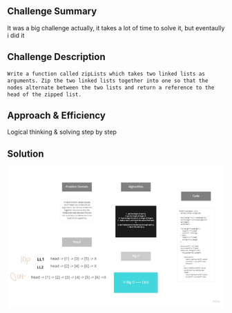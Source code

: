 ## Challenge Summary
It was a big challenge actually, it takes a lot of time to solve it, but eventaully i did it 
## Challenge Description

```
Write a function called zipLists which takes two linked lists as arguments. Zip the two linked lists together into one so that the nodes alternate between the two lists and return a reference to the head of the zipped list.
```

## Approach & Efficiency

Logical thinking & solving step by step 

## Solution

![whiteboard](../../assets/images/code08.jpg)
